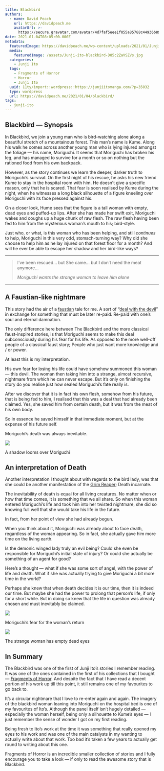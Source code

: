 ```yaml
---
title: Blackbird
authors:
  - name: David Peach
    url: https://davidpeach.me
    avatarUrl: >-
      https://secure.gravatar.com/avatar/4d7faf5eee1f055a85788c44936b8995eaab6dfb004e7854ec747ccb272e91ee?s=96&d=mm&r=g
date: 2021-01-04T08:05:00.000Z
metadata:
  featuredImage: https://davidpeach.me/wp-content/uploads/2021/01/Junji-ito-blackbird.jpg
  media:
    featuredImage: /assets/Junji-ito-blackbird-D85c2ZaVSZVs.jpg
  categories:
    - Junji Ito
  tags:
    - Fragments of Horror
    - Horror
    - Junji Ito
  uuid: 11ty/import::wordpress::https://junjiitomanga.com/?p=35032
  type: wordpress
  url: https://davidpeach.me/2021/01/04/blackbird/
tags:
  - junji-ito
---
```

## Blackbird — Synopsis

In Blackbird, we join a young man who is bird-watching alone along a beautiful stretch of a mountainous forest. This man’s name is Kume. Along his walk he comes across another young man who is lying injured amongst the foliage — his name, Moriguchi. It seems that Moriguchi has broken his leg, and has managed to survive for a month or so on nothing but the rationed food from his own backpack.

However, as the story continues we learn the deeper, darker truth to Moriguchi’s survival. On the first night of his rescue, he asks his new friend Kume to stay in the hospital room with him. He doesn’t give a specific reason, only that he is scared. That fear is soon realised by Kume during the night, when he witnesses a long black silhouette of a figure kneeling over Moriguchi with its face pressed against his.

On a closer look, Hume sees that the figure is a tall woman with empty, dead eyes and puffed-up lips. After she has made her swift exit, Moriguchi wakes and coughs up a huge chunk of raw flesh. The raw flesh having been fed to him from the mysterious woman’s mouth to his; bird-style.

Just who, or what, is this woman who has been helping, and still _continues_ to help, Moriguchi in this very odd, stomach-turning way? Why did she choose to help him as he lay injured on that forest floor for a month? And will he ever be able to escape her shadow and her bird-like ways?

* * *

> I’ve been rescued… but She came… but I don’t need the meat anymore…
> 
> <cite>Moriguchi wants the strange woman to leave him alone</cite>

* * *

## A Faustian-like nightmare

This story had the air of a [faustian](https://en.wikipedia.org/wiki/Faust) tale for me. A sort of “[deal with the devil](https://en.wikipedia.org/wiki/Deal_with_the_Devil)” in exchange for something that must be later re-paid. Re-paid with one’s soul and eternal damnation.

The only difference here between The Blackbird and the more classical faust-inspired stories, is that Moriguchi seems to make this deal subconsciously during his fear for his life. As opposed to the more well-off people of a classical faust story; People who just want more knowledge and / or power.

At least this is my interpretation.

His own fear for losing his life could have somehow summoned this woman — this devil. The woman then taking him into a strange, almost recursive, nightmare from which he can never escape. But it’s only on finishing the story do you realise just how sealed Moriguchi’s fate really is.

After we discover that it is in fact his own flesh, somehow from his future, that is being fed to him, I realised that this was a deal that had already been claimed. Yes, she saved him from certain death, but it was from the meat of his own body.

So in essence he saved himself in that immediate moment, but at the expense of his future self.

Moriguchi’s death was always inevitable.

[![](/assets/A-shadow-looms-over-Moriguchi--7lfZw1jXGenA.jpg)](/assets/A-shadow-looms-over-Moriguchi--7lfZw1jXGenA.jpg)

A shadow looms over Moriguchi

## An interpretation of Death

Another interpretation I thought about with regards to the bird lady, was that she could be another manifestation of the [Grim Reaper](https://en.wikipedia.org/wiki/Death_\(personification\)); Death incarnate.

The inevitability of death is equal for all living creatures. No matter when or how that time comes, it is something that we all share. So when this woman entered Moriguchi’s life and took him into her twisted nightmare, she did so knowing full well that she would take his life in the future.

In fact, from her point of view she had already begun.

When you think about it, Moriguchi was already about to face death, regardless of the woman appearing. So in fact, she actually gave him more time on the living earth.

Is the demonic winged lady truly an evil being? Could she even be responsible for Moriguchi’s initial state of injury? Or could she actually be something of an agent for good?

Here’s a thought — what if she was some sort of angel, with the power of life and death. What if she was actually trying to give Moriguchi a bit more time in the world?

Perhaps she knew that when death decides it is our time, then it is indeed our time. But maybe she had the power to prolong that person’s life, if only for a short while. But in doing so knew that the life in question was already chosen and must inevitably be claimed.

[![](/assets/Moriguchis-fear-for-the-womans-8KweGWQm21rK.jpg)](/assets/Moriguchis-fear-for-the-womans-8KweGWQm21rK.jpg)

Moriguchi’s fear for the woman’s return

[![](/assets/The-strange-woman-has-empty-de-zq9db4hWXncI.jpg)](/assets/The-strange-woman-has-empty-de-zq9db4hWXncI.jpg)

The strange woman has empty dead eyes

## In Summary

The Blackbird was one of the first of Junji Ito’s stories I remember reading. It was one of the ones contained in the first of his collections that I bought — [Fragments of Horror](https://davidpeach.me/tag/fragments-of-horror/). And despite the fact that I have read a decent portion of his work up till this point, it still remains one of my favourites to go back to.

It’s a circular nightmare that I love to re-enter again and again. The imagery of the blackbird woman leaning into Moriguchi on the hospital bed is one of my favourites of Ito’s. Although the panel itself isn’t hugely detailed — especially the woman herself, being only a silhouette to Kume’s eyes — I just remember the sense of wonder I got on my first reading.

Being fresh to Ito’s work at the time it was something that really opened my eyes to his work and was one of the main catalysts in my wanting to actually write about that work. Too bad it’s taken a few years to actually get round to writing about this one.

Fragments of Horror is an incredible smaller collection of stories and I fully encourage you to take a look — if only to read the awesome story that is Blackbird.